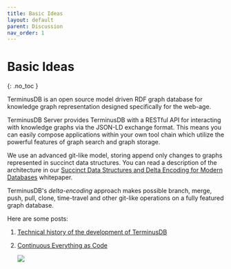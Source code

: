 ```yaml
---
title: Basic Ideas
layout: default
parent: Discussion
nav_order: 1
---
```

# Basic Ideas

{: .no_toc }

TerminusDB is an open source model driven RDF graph database for knowledge graph representation designed specifically for the web-age.

TerminusDB Server provides TerminusDB with a RESTful API for interacting with knowledge graphs via the JSON-LD exchange format. This means you can easily compose applications within your own tool chain which utilize the powerful features of graph search and graph storage.

We use an advanced git-like model, storing append only changes to graphs represented in succinct data structures. You can read a description of the architecture in our [Succinct Data Structures and Delta Encoding for Modern Databases](https://github.com/terminusdb/terminusdb-server/blob/master/docs/whitepaper/terminusdb.pdf) whitepaper.

TerminusDB's *delta-encoding* approach makes possible branch, merge, push, pull, clone, time-travel and other git-like operations on a fully featured graph database.



Here are some posts:

1. [Technical history of the development of TerminusDB](https://terminusdb.com/blog/2020/04/14/terminusdb-a-technical-history/)
2. [Continuous Everything as Code](https://terminusdb.com/blog/2020/05/29/continuous-everything-as-code/)

   ![](/docs/assets/uploads/code.jpg)